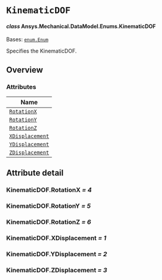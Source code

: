 # `KinematicDOF`

<a id="ansys.mechanical.stubs.v242.Ansys.Mechanical.DataModel.Enums.KinematicDOF"></a>

#### *class* Ansys.Mechanical.DataModel.Enums.KinematicDOF

Bases: [`enum.Enum`](https://docs.python.org/3/library/enum.html#enum.Enum)

Specifies the KinematicDOF.

<!-- !! processed by numpydoc !! -->

<a id="overview"></a>

## Overview

### Attributes

| Name |
| -------------------------------------------------------------------------------------------------------------------- |
| [`RotationX`](#KinematicDOF.RotationX) |
| [`RotationY`](#KinematicDOF.RotationY) |
| [`RotationZ`](#KinematicDOF.RotationZ) |
| [`XDisplacement`](#KinematicDOF.XDisplacement) |
| [`YDisplacement`](#KinematicDOF.YDisplacement) |
| [`ZDisplacement`](#KinematicDOF.ZDisplacement) |

<a id="attribute-detail"></a>

## Attribute detail

<a id="KinematicDOF.RotationX"></a>

### KinematicDOF.RotationX *= 4*

<a id="KinematicDOF.RotationY"></a>

### KinematicDOF.RotationY *= 5*

<a id="KinematicDOF.RotationZ"></a>

### KinematicDOF.RotationZ *= 6*

<a id="KinematicDOF.XDisplacement"></a>

### KinematicDOF.XDisplacement *= 1*

<a id="KinematicDOF.YDisplacement"></a>

### KinematicDOF.YDisplacement *= 2*

<a id="KinematicDOF.ZDisplacement"></a>

### KinematicDOF.ZDisplacement *= 3*


